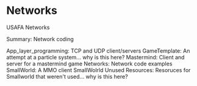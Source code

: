 Networks
========

USAFA Networks

Summary: Network coding

App_layer_programming: TCP and UDP client/servers
GameTemplate: An attempt at a particle system... why is this here?
Mastermind: Client and server for a mastermind game
Networks: Network code examples
SmallWorld: A MMO client
SmallWolrld Unused Resources: Resoruces for Smallworld that weren't used... why is this here?

